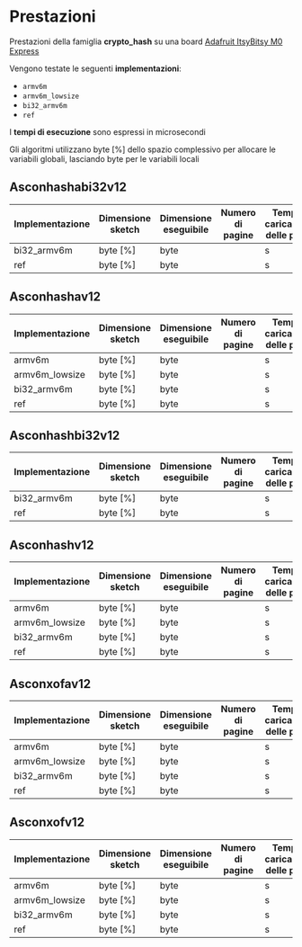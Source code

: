 # Prestazioni

Prestazioni della famiglia **crypto_hash** su una board [Adafruit ItsyBitsy M0 Express](https://www.adafruit.com/product/3727)

Vengono testate le seguenti **implementazioni**:
* `armv6m`
* `armv6m_lowsize`
* `bi32_armv6m`
* `ref`

I **tempi di esecuzione** sono espressi in microsecondi

Gli algoritmi utilizzano  byte [%] dello spazio complessivo per allocare le variabili globali, lasciando  byte per le variabili locali

## Asconhashabi32v12

| Implementazione | Dimensione sketch | Dimensione eseguibile | Numero di pagine | Tempo di caricamento delle pagine |
| --------------- | ----------------- | --------------------- | ---------------- | --------------------------------- |
| bi32_armv6m     |  byte [%]   |  byte            |               | s                            |
| ref             |  byte [%]  |  byte            |               | s                            |

## Asconhashav12

| Implementazione | Dimensione sketch | Dimensione eseguibile | Numero di pagine | Tempo di caricamento delle pagine |
| --------------- | ----------------- | --------------------- | ---------------- | --------------------------------- |
| armv6m          |  byte [%]   |  byte            |               | s                            |
| armv6m_lowsize  |  byte [%]   |  byte            |               | s                            |
| bi32_armv6m     |  byte [%]   |  byte            |               | s                            |
| ref             |  byte [%]  |  byte            |               | s                            |

## Asconhashbi32v12

| Implementazione | Dimensione sketch | Dimensione eseguibile | Numero di pagine | Tempo di caricamento delle pagine |
| --------------- | ----------------- | --------------------- | ---------------- | --------------------------------- |
| bi32_armv6m     |  byte [%]   |  byte            |               | s                            |
| ref             |  byte [%]  |  byte            |               | s                            |

## Asconhashv12

| Implementazione | Dimensione sketch | Dimensione eseguibile | Numero di pagine | Tempo di caricamento delle pagine |
| --------------- | ----------------- | --------------------- | ---------------- | --------------------------------- |
| armv6m          |  byte [%]   |  byte            |               | s                            |
| armv6m_lowsize  |  byte [%]   |  byte            |               | s                            |
| bi32_armv6m     |  byte [%]   |  byte            |               | s                            |
| ref             |  byte [%]  |  byte            |               | s                            |

## Asconxofav12

| Implementazione | Dimensione sketch | Dimensione eseguibile | Numero di pagine | Tempo di caricamento delle pagine |
| --------------- | ----------------- | --------------------- | ---------------- | --------------------------------- |
| armv6m          |  byte [%]   |  byte            |               | s                            |
| armv6m_lowsize  |  byte [%]   |  byte            |               | s                            |
| bi32_armv6m     |  byte [%]   |  byte            |               | s                            |
| ref             |  byte [%]  |  byte            |               | s                            |

## Asconxofv12

| Implementazione | Dimensione sketch | Dimensione eseguibile | Numero di pagine | Tempo di caricamento delle pagine |
| --------------- | ----------------- | --------------------- | ---------------- | --------------------------------- |
| armv6m          |  byte [%]   |  byte            |               | s                            |
| armv6m_lowsize  |  byte [%]   |  byte            |               | s                            |
| bi32_armv6m     |  byte [%]   |  byte            |               | s                            |
| ref             |  byte [%]  |  byte            |               | s                            |
